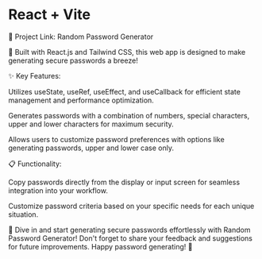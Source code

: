 # React + Vite

🔗 Project Link: Random Password Generator

🔧 Built with React.js and Tailwind CSS, this web app is designed to make generating secure passwords a breeze!

✨ Key Features:

Utilizes useState, useRef, useEffect, and useCallback for efficient state management and performance optimization.

Generates passwords with a combination of numbers, special characters, upper and lower characters for maximum security.

Allows users to customize password preferences with options like generating passwords, upper and lower case only.

📋 Functionality:

Copy passwords directly from the display or input screen for seamless integration into your workflow.

Customize password criteria based on your specific needs for each unique situation.



🎉 Dive in and start generating secure passwords effortlessly with Random Password Generator! Don't forget to share your feedback and suggestions for future improvements. Happy password generating! 🎉
